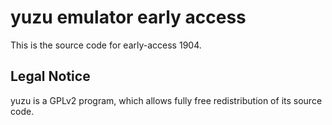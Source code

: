yuzu emulator early access
=============

This is the source code for early-access 1904.

## Legal Notice

yuzu is a GPLv2 program, which allows fully free redistribution of its source code.